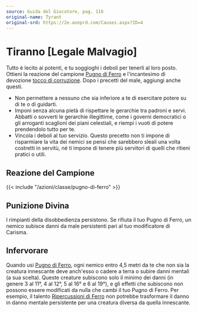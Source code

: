 ```yaml
---
source: Guida del Giocatore, pag. 116
original-name: Tyrant
original-srd: https://2e.aonprd.com/Causes.aspx?ID=4
---
```


# Tiranno \[Legale Malvagio\]

Tutto è lecito ai potenti, e tu soggioghi i deboli per tenerli al loro posto.
Ottieni la reazione del campione [Pugno di Ferro](/azioni/classe/pugno-di-ferro)
e l'incantesimo di devozione
[tocco di corruzione](/incantesimi/tocco-di-corruzione). Dopo i precetti del
male, aggiungi anche questi.

- Non permettere a nessuno che sia inferiore a te di esercitare potere su di te
  o di guidarti.
- Imponi senza alcuna pietà di rispettare le gerarchie tra padroni e servi.
  Abbatti o sovverti le gerarchie illegittime, come i governi democratici o gli
  arroganti scaglioni dei piani celestiali, e riempi i vuoti di potere
  prendendolo tutto per te.
- Vincola i deboli al tuo servizio. Questo precetto non ti impone di risparmiare
  la vita dei nemici se pensi che sarebbero sleali una volta costretti in
  servitù, né ti impone di tenere più servitori di quelli che ritieni pratici o
  utili.

## Reazione del Campione

{{< include "/azioni/classe/pugno-di-ferro" >}}

## Punizione Divina

I rimpianti della disobbedienza persistono. Se rifiuta il tuo Pugno di Ferro, un
nemico subisce danni da male persistenti pari al tuo modificatore di Carisma.

## Infervorare

Quando usi [Pugno di Ferro](/azioni/classe/pugno-di-ferro), ogni nemico entro
4,5 metri da te che non sia la creatura innescante deve anch'esso o cadere a
terra o subire danni mentali (a sua scelta). Queste creature subiscono solo il
minimo dei danni (in genere 3 al 11°, 4 al 12°, 5 al 16° e 6 al 19°), e gli
effetti che subiscono non possono essere modificati da nulla che cambi il tuo
Pugno di Ferro. Per esempio, il talento
[Ripercussioni di Ferro](/classi/campione/talenti/ripercussioni-di-ferro) non
potrebbe trasformare il danno in danno mentale persistente per una creatura
diversa da quella innescante.
